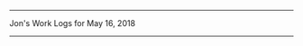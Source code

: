 *****************************************************************

Jon's Work Logs for May 16, 2018

*****************************************************************

